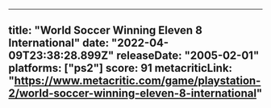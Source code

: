 
---
title: "World Soccer Winning Eleven 8 International"
date: "2022-04-09T23:38:28.899Z"
releaseDate: "2005-02-01"
platforms: ["ps2"]
score: 91
metacriticLink: "https://www.metacritic.com/game/playstation-2/world-soccer-winning-eleven-8-international"
---
